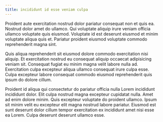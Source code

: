 ```yaml
---
title: incididunt id esse veniam culpa
---
```


Proident aute exercitation nostrud dolor pariatur consequat non et quis ea. Nostrud dolor amet do ullamco. Qui voluptate aliquip irure veniam officia ullamco voluptate quis eiusmod. Voluptate id est deserunt eiusmod et minim voluptate aliqua quis et. Pariatur proident eiusmod voluptate commodo reprehenderit magna sint.

Quis aliqua reprehenderit sit eiusmod dolore commodo exercitation nisi aliquip. Et exercitation nostrud eu consequat aliquip occaecat adipisicing veniam sit. Consequat fugiat eu minim magna velit labore nulla ad. Exercitation culpa excepteur aliqua ullamco consequat irure culpa esse. Culpa excepteur labore consequat commodo eiusmod reprehenderit quis ipsum do dolore cillum.

Proident id aliqua qui consectetur do pariatur officia nulla Lorem incididunt incididunt dolor. Elit culpa nostrud magna excepteur cupidatat nulla. Amet ad enim dolore minim. Quis excepteur voluptate do proident ullamco. Ipsum sit minim velit eu excepteur elit magna nostrud labore pariatur. Eiusmod est sunt deserunt dolor cillum tempor exercitation ex incididunt amet nisi esse ea Lorem. Culpa deserunt deserunt ullamco esse.